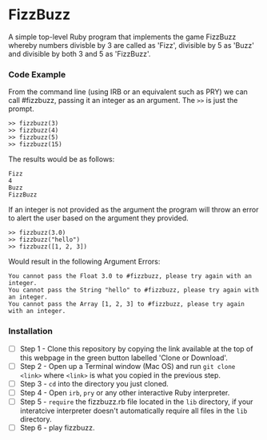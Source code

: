# FizzBuzz

A simple top-level Ruby program that implements the game FizzBuzz whereby numbers divisble by 3 are called as 'Fizz', divisible by 5 as 'Buzz' and divisible by both 3 and 5 as 'FizzBuzz'. 

### Code Example

From the command line (using IRB or an equivalent such as PRY) we can call #fizzbuzz, passing it an integer as an argument.  The `>>` is just the prompt.
```
>> fizzbuzz(3)
>> fizzbuzz(4)
>> fizzbuzz(5)
>> fizzbuzz(15)
```
The results would be as follows:
```
Fizz
4
Buzz
FizzBuzz
```
If an integer is not provided as the argument the program will throw an error to alert the user based on the argument they provided.
```
>> fizzbuzz(3.0)
>> fizzbuzz("hello")
>> fizzbuzz([1, 2, 3])
```
Would result in the following Argument Errors:
```
You cannot pass the Float 3.0 to #fizzbuzz, please try again with an integer.
You cannot pass the String "hello" to #fizzbuzz, please try again with an integer.
You cannot pass the Array [1, 2, 3] to #fizzbuzz, please try again with an integer.
```
### Installation

- [ ] Step 1 - Clone this repository by copying the link available at the top of this webpage in the green button labelled 'Clone or Download'. 
- [ ] Step 2 - Open up a Terminal window (Mac OS) and run `git clone <link>` where `<link>` is what you copied in the previous step.
- [ ] Step 3 - `cd` into the directory you just cloned.
- [ ] Step 4 - Open `irb`, `pry` or any other interactive Ruby interpreter.
- [ ] Step 5 - `require` the fizzbuzz.rb file located in the `lib` directory, if your interatcive interpreter doesn't automatically require all files in the `lib` directory. 
- [ ] Step 6 - play fizzbuzz.
